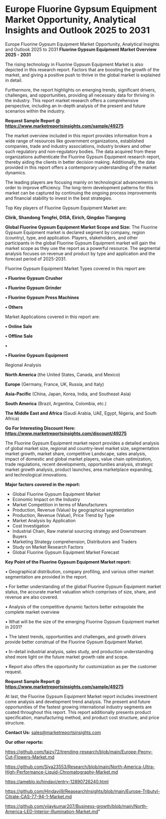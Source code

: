 # Europe Fluorine Gypsum Equipment Market Opportunity, Analytical Insights and Outlook 2025 to 2031
Europe Fluorine Gypsum Equipment Market Opportunity, Analytical Insights and Outlook 2025 to 2031 
<Strong> Fluorine Gypsum Equipment Market Overview 2025 - 2031</strong>

The rising technology in Fluorine Gypsum Equipment Market is also depicted in this research report. Factors that are boosting the growth of the market, and giving a positive push to thrive in the global market is explained in detail.

Furthermore, the report highlights on emerging trends, significant drivers, challenges, and opportunities, providing all necessary data for thriving in the industry. This report market research offers a comprehensive perspective, including an in-depth analysis of the present and future scenarios within the industry.

<strong>Request Sample Report @ <a href=https://www.marketreportsinsights.com/sample/49275>https://www.marketreportsinsights.com/sample/49275</a></strong>

The market overview included in this report provides information from a wide range of resources like government organizations, established companies, trade and industry associations, industry brokers and other such regulatory and non-regulatory bodies. The data acquired from these organizations authenticate the Fluorine Gypsum Equipment research report, thereby aiding the clients in better decision making. Additionally, the data provided in this report offers a contemporary understanding of the market dynamics.

The leading players are focusing mainly on technological advancements in order to improve efficiency. The long-term development patterns for this market can be captured by continuing the ongoing process improvements and financial stability to invest in the best strategies.

Top Key players of Fluorine Gypsum Equipment Market are:

<strong>Clirik, Shandong Tengfei, DISA, Eirich, Qingdao Tiangong</strong>

<strong><b>Global Fluorine Gypsum Equipment Market Scope and Size:</b></strong>
The Fluorine Gypsum Equipment market is declared segment by company, region (country), type, and application. Players, stakeholders, and other participants in the global Fluorine Gypsum Equipment market will gain the market scope as they use the report as a powerful resource. The segmental analysis focuses on revenue and product by type and application and the forecast period of 2025-2031.

Fluorine Gypsum Equipment Market Types covered in this report are:

<strong>•  Fluorine Gypsum Crusher

•  Fluorine Gypsum Grinder

•  Fluorine Gypsum Press Machines

•  Others</strong>

Market Applications covered in this report are:

<strong>•  Online Sale

•  Offline Sale

•  

•  Fluorine Gypsum Equipment</strong> 

Regional Analysis

<strong>North America</strong> (the United States, Canada, and Mexico)

<strong>Europe</strong> (Germany, France, UK, Russia, and Italy)

<strong>Asia-Pacific</strong> (China, Japan, Korea, India, and Southeast Asia)

<strong>South America</strong> (Brazil, Argentina, Colombia, etc.)

<strong>The Middle East and Africa</strong> (Saudi Arabia, UAE, Egypt, Nigeria, and South Africa)

<strong>Go For Interesting Discount Here: <a href=https://www.marketreportsinsights.com/discount/49275>https://www.marketreportsinsights.com/discount/49275</a></strong>

The Fluorine Gypsum Equipment market report provides a detailed analysis of global market size, regional and country-level market size, segmentation market growth, market share, competitive Landscape, sales analysis, impact of domestic and global market players, value chain optimization, trade regulations, recent developments, opportunities analysis, strategic market growth analysis, product launches, area marketplace expanding, and technological innovations.

<strong><b>Major factors covered in the report:</b></strong>
<ul>
  <li>Global Fluorine Gypsum Equipment Market </li>
  <li>Economic Impact on the Industry</li>
  <li>Market Competition in terms of Manufacturers</li>
  <li>Production, Revenue (Value) by geographical segmentation</li>
  <li>Production, Revenue (Value), Price Trend by Type</li>
  <li>Market Analysis by Application</li>
  <li>Cost Investigation</li>
  <li>Industrial Chain, Raw material sourcing strategy and Downstream Buyers</li>
  <li>Marketing Strategy comprehension, Distributors and Traders</li>
  <li>Study on Market Research Factors</li>
  <li>Global Fluorine Gypsum Equipment Market Forecast</li>
</ul>

<strong><b>Key Point of the Fluorine Gypsum Equipment Market report:</b></strong>

• Geographical distribution, company profiling, and various other market segmentation are provided in the report.

• For better understanding of the global Fluorine Gypsum Equipment market status, the accurate market valuation which comprises of size, share, and revenue are also covered.

• Analysis of the competitive dynamic factors better extrapolate the complete market overview

• What will be the size of the emerging Fluorine Gypsum Equipment market in 2031?

• The latest trends, opportunities and challenges, and growth drivers provide better construal of the Fluorine Gypsum Equipment Market.

• In-detail industrial analysis, sales study, and production understanding shed more light on the future market growth rate and scope.

• Report also offers the opportunity for customization as per the customer request.

<strong>Request Sample Report @ <a href=https://www.marketreportsinsights.com/sample/49275>https://www.marketreportsinsights.com/sample/49275</a></strong>

At last, the Fluorine Gypsum Equipment Market report includes investment come analysis and development trend analysis. The present and future opportunities of the fastest growing international industry segments are coated throughout this report. This report additionally presents product specification, manufacturing method, and product cost structure, and price structure.

<strong>Contact Us:</strong>
sales@marketreportsinsights.com

<strong>Our other reports:</strong>

<a href=https://github.com/faizy72/trending-research/blob/main/Europe-Peony-Cut-Flowers-Market.md>https://github.com/faizy72/trending-research/blob/main/Europe-Peony-Cut-Flowers-Market.md</a>

<a href=https://github.com/Siya23553/Research/blob/main/North-America-Ultra-High-Performance-Liquid-Chromatography-Market.md>https://github.com/Siya23553/Research/blob/main/North-America-Ultra-High-Performance-Liquid-Chromatography-Market.md</a>

<a href=https://ameblo.jp/hindavi/entry-12890726240.html>https://ameblo.jp/hindavi/entry-12890726240.html</a>

<a href=https://github.com/Hindavii9/ReasearchInsights/blob/main/Europe-Tributyl-Citrate-CAS-77-94-1-Market.md>https://github.com/Hindavii9/ReasearchInsights/blob/main/Europe-Tributyl-Citrate-CAS-77-94-1-Market.md</a>

<a href=https://github.com/vijaykumar207/Business-growth/blob/main/North-America-LED-Interior-Illumination-Market.md>https://github.com/vijaykumar207/Business-growth/blob/main/North-America-LED-Interior-Illumination-Market.md</a>"
